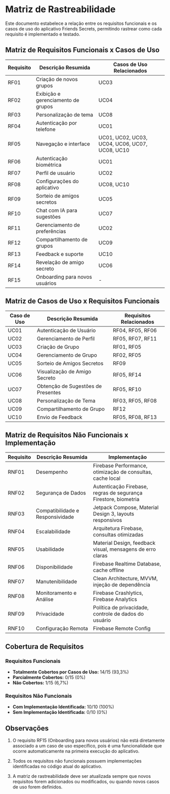 # Matriz de Rastreabilidade

Este documento estabelece a relação entre os requisitos funcionais e os casos de uso do aplicativo Friends Secrets, permitindo rastrear como cada requisito é implementado e testado.

## Matriz de Requisitos Funcionais x Casos de Uso

| Requisito | Descrição Resumida | Casos de Uso Relacionados |
|-----------|-------------------|--------------------------|
| RF01 | Criação de novos grupos | UC03 |
| RF02 | Exibição e gerenciamento de grupos | UC04 |
| RF03 | Personalização de tema | UC08 |
| RF04 | Autenticação por telefone | UC01 |
| RF05 | Navegação e interface | UC01, UC02, UC03, UC04, UC06, UC07, UC08, UC10 |
| RF06 | Autenticação biométrica | UC01 |
| RF07 | Perfil de usuário | UC02 |
| RF08 | Configurações do aplicativo | UC08, UC10 |
| RF09 | Sorteio de amigos secretos | UC05 |
| RF10 | Chat com IA para sugestões | UC07 |
| RF11 | Gerenciamento de preferências | UC02 |
| RF12 | Compartilhamento de grupos | UC09 |
| RF13 | Feedback e suporte | UC10 |
| RF14 | Revelação de amigo secreto | UC06 |
| RF15 | Onboarding para novos usuários | - |

## Matriz de Casos de Uso x Requisitos Funcionais

| Caso de Uso | Descrição Resumida | Requisitos Relacionados |
|-------------|-------------------|------------------------|
| UC01 | Autenticação de Usuário | RF04, RF05, RF06 |
| UC02 | Gerenciamento de Perfil | RF05, RF07, RF11 |
| UC03 | Criação de Grupo | RF01, RF05 |
| UC04 | Gerenciamento de Grupo | RF02, RF05 |
| UC05 | Sorteio de Amigos Secretos | RF09 |
| UC06 | Visualização de Amigo Secreto | RF05, RF14 |
| UC07 | Obtenção de Sugestões de Presentes | RF05, RF10 |
| UC08 | Personalização de Tema | RF03, RF05, RF08 |
| UC09 | Compartilhamento de Grupo | RF12 |
| UC10 | Envio de Feedback | RF05, RF08, RF13 |

## Matriz de Requisitos Não Funcionais x Implementação

| Requisito | Descrição Resumida | Implementação |
|-----------|-------------------|--------------|
| RNF01 | Desempenho | Firebase Performance, otimização de consultas, cache local |
| RNF02 | Segurança de Dados | Autenticação Firebase, regras de segurança Firestore, biometria |
| RNF03 | Compatibilidade e Responsividade | Jetpack Compose, Material Design 3, layouts responsivos |
| RNF04 | Escalabilidade | Arquitetura Firebase, consultas otimizadas |
| RNF05 | Usabilidade | Material Design, feedback visual, mensagens de erro claras |
| RNF06 | Disponibilidade | Firebase Realtime Database, cache offline |
| RNF07 | Manutenibilidade | Clean Architecture, MVVM, injeção de dependência |
| RNF08 | Monitoramento e Análise | Firebase Crashlytics, Firebase Analytics |
| RNF09 | Privacidade | Política de privacidade, controle de dados do usuário |
| RNF10 | Configuração Remota | Firebase Remote Config |

## Cobertura de Requisitos

### Requisitos Funcionais

- **Totalmente Cobertos por Casos de Uso:** 14/15 (93,3%)
- **Parcialmente Cobertos:** 0/15 (0%)
- **Não Cobertos:** 1/15 (6,7%)

### Requisitos Não Funcionais

- **Com Implementação Identificada:** 10/10 (100%)
- **Sem Implementação Identificada:** 0/10 (0%)

## Observações

1. O requisito RF15 (Onboarding para novos usuários) não está diretamente associado a um caso de uso específico, pois é uma funcionalidade que ocorre automaticamente na primeira execução do aplicativo.

2. Todos os requisitos não funcionais possuem implementações identificadas no código atual do aplicativo.

3. A matriz de rastreabilidade deve ser atualizada sempre que novos requisitos forem adicionados ou modificados, ou quando novos casos de uso forem definidos.